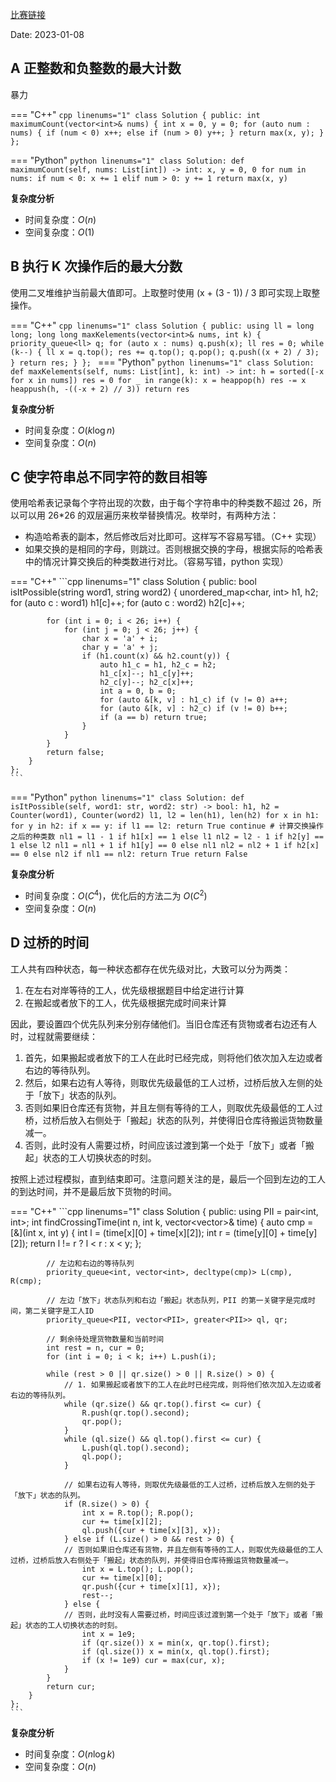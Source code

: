 [比赛链接](https://leetcode.cn/contest/weekly-contest-327/)

Date: 2023-01-08

## A 正整数和负整数的最大计数

暴力

=== "C++"
    ```cpp linenums="1"
    class Solution {
    public:
        int maximumCount(vector<int>& nums) {
            int x = 0, y = 0;
            for (auto num : nums) {
                if (num < 0) x++;
                else if (num > 0) y++;
            }
            return max(x, y);
        }
    };
    ```

=== "Python"
    ```python linenums="1"
    class Solution:
        def maximumCount(self, nums: List[int]) -> int:
            x, y = 0, 0
            for num in nums:
                if num < 0:
                    x += 1
                elif num > 0:
                    y += 1
            return max(x, y)
    ```
  
**复杂度分析**

- 时间复杂度：$O(n)$
- 空间复杂度：$O(1)$

## B 执行 K 次操作后的最大分数

使用二叉堆维护当前最大值即可。上取整时使用 (x + (3 - 1)) / 3 即可实现上取整操作。

=== "C++"
    ```cpp linenums="1"
    class Solution {
    public:
        using ll = long long;
        long long maxKelements(vector<int>& nums, int k) {
            priority_queue<ll> q;
            for (auto x : nums) q.push(x);
            ll res = 0;
            while (k--) {
                ll x = q.top();
                res += q.top(); q.pop();
                q.push((x + 2) / 3);
            }
            return res;
        }
    };
    ```
=== "Python"
    ```python linenums="1"
    class Solution:
        def maxKelements(self, nums: List[int], k: int) -> int:
            h = sorted([-x for x in nums])
            res = 0
            for _ in range(k):
                x = heappop(h)
                res -= x
                heappush(h, -((-x + 2) // 3))
            return res
    ```

**复杂度分析**

- 时间复杂度：$O(k \log n)$
- 空间复杂度：$O(n)$

## C 使字符串总不同字符的数目相等

使用哈希表记录每个字符出现的次数，由于每个字符串中的种类数不超过 26，所以可以用 26*26 的双层遍历来枚举替换情况。枚举时，有两种方法：

- 构造哈希表的副本，然后修改后对比即可。这样写不容易写错。（C++ 实现）
- 如果交换的是相同的字母，则跳过。否则根据交换的字母，根据实际的哈希表中的情况计算交换后的种类数进行对比。（容易写错，python 实现）

=== "C++"
    ```cpp linenums="1"
    class Solution {
    public:
        bool isItPossible(string word1, string word2) {
            unordered_map<char, int> h1, h2;
            for (auto c : word1) h1[c]++;
            for (auto c : word2) h2[c]++;

            for (int i = 0; i < 26; i++) {
                for (int j = 0; j < 26; j++) {
                    char x = 'a' + i;
                    char y = 'a' + j;
                    if (h1.count(x) && h2.count(y)) {
                        auto h1_c = h1, h2_c = h2;
                        h1_c[x]--; h1_c[y]++;
                        h2_c[y]--; h2_c[x]++;
                        int a = 0, b = 0;
                        for (auto &[k, v] : h1_c) if (v != 0) a++;
                        for (auto &[k, v] : h2_c) if (v != 0) b++;
                        if (a == b) return true;
                    }
                }
            }
            return false;
        }
    };
    ```
=== "Python"
    ```python linenums="1"
    class Solution:
        def isItPossible(self, word1: str, word2: str) -> bool:
            h1, h2 = Counter(word1), Counter(word2)
            l1, l2 = len(h1), len(h2)
            for x in h1:
                for y in h2:
                    if x == y:
                        if l1 == l2:
                            return True
                        continue
                    # 计算交换操作之后的种类数
                    nl1 = l1 - 1 if h1[x] == 1 else l1
                    nl2 = l2 - 1 if h2[y] == 1 else l2
                    nl1 = nl1 + 1 if h1[y] == 0 else nl1
                    nl2 = nl2 + 1 if h2[x] == 0 else nl2
                    if nl1 == nl2:
                        return True
            return False
    ```

**复杂度分析**

- 时间复杂度：$O(C^4)$，优化后的方法二为 $O(C^2)$
- 空间复杂度：$O(n)$

## D 过桥的时间

工人共有四种状态，每一种状态都存在优先级对比，大致可以分为两类：

1. 在左右对岸等待的工人，优先级根据题目中给定进行计算
2. 在搬起或者放下的工人，优先级根据完成时间来计算

因此，要设置四个优先队列来分别存储他们。当旧仓库还有货物或者右边还有人时，过程就需要继续：

1. 首先，如果搬起或者放下的工人在此时已经完成，则将他们依次加入左边或者右边的等待队列。
2. 然后，如果右边有人等待，则取优先级最低的工人过桥，过桥后放入左侧的处于「放下」状态的队列。
3. 否则如果旧仓库还有货物，并且左侧有等待的工人，则取优先级最低的工人过桥，过桥后放入右侧处于「搬起」状态的队列，并使得旧仓库待搬运货物数量减一。
4. 否则，此时没有人需要过桥，时间应该过渡到第一个处于「放下」或者「搬起」状态的工人切换状态的时刻。

按照上述过程模拟，直到结束即可。注意问题关注的是，最后一个回到左边的工人的到达时间，并不是最后放下货物的时间。

=== "C++"
    ```cpp linenums="1"
    class Solution {
    public:
        using PII = pair<int, int>;
        int findCrossingTime(int n, int k, vector<vector<int>>& time) {
            auto cmp = [&](int x, int y) {
                int l = (time[x][0] + time[x][2]);
                int r = (time[y][0] + time[y][2]);
                return l != r ? l < r : x < y;
            };
            
            // 左边和右边的等待队列
            priority_queue<int, vector<int>, decltype(cmp)> L(cmp), R(cmp);
            
            // 左边「放下」状态队列和右边「搬起」状态队列，PII 的第一关键字是完成时间，第二关键字是工人ID
            priority_queue<PII, vector<PII>, greater<PII>> ql, qr;
            
            // 剩余待处理货物数量和当前时间
            int rest = n, cur = 0;
            for (int i = 0; i < k; i++) L.push(i);
            
            while (rest > 0 || qr.size() > 0 || R.size() > 0) {
                // 1. 如果搬起或者放下的工人在此时已经完成，则将他们依次加入左边或者右边的等待队列。
                while (qr.size() && qr.top().first <= cur) {
                    R.push(qr.top().second);
                    qr.pop();
                }
                while (ql.size() && ql.top().first <= cur) {
                    L.push(ql.top().second);
                    ql.pop();
                }

                // 如果右边有人等待，则取优先级最低的工人过桥，过桥后放入左侧的处于「放下」状态的队列。
                if (R.size() > 0) {
                    int x = R.top(); R.pop();
                    cur += time[x][2];
                    ql.push({cur + time[x][3], x});
                } else if (L.size() > 0 && rest > 0) {
                // 否则如果旧仓库还有货物，并且左侧有等待的工人，则取优先级最低的工人过桥，过桥后放入右侧处于「搬起」状态的队列，并使得旧仓库待搬运货物数量减一。
                    int x = L.top(); L.pop();
                    cur += time[x][0];
                    qr.push({cur + time[x][1], x});
                    rest--;
                } else {
                // 否则，此时没有人需要过桥，时间应该过渡到第一个处于「放下」或者「搬起」状态的工人切换状态的时刻。
                    int x = 1e9;
                    if (qr.size()) x = min(x, qr.top().first);
                    if (ql.size()) x = min(x, ql.top().first);
                    if (x != 1e9) cur = max(cur, x);
                }
            }
            return cur;
        }
    };
    ```

**复杂度分析**

- 时间复杂度：$O(n\log k)$
- 空间复杂度：$O(n)$